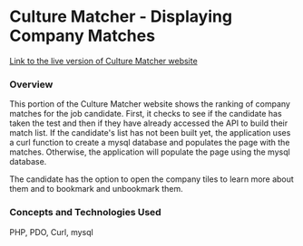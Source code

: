 <h1>
  Culture Matcher - Displaying Company Matches
</h1>
<a href="http://culturematcher.org">Link to the live version of Culture Matcher website</a>
<h3>
  Overview
</h3>
<p>
  This portion of the Culture Matcher website shows the ranking of company matches for the job candidate. First, it checks to see if the candidate has taken the test and then if they have already accessed the API to build their match list. If the candidate's list has not been built yet, the application uses a curl function to create a mysql database and populates the page with the matches. Otherwise, the application will populate the page using the mysql database.
</p>
<p>
  The candidate has the option to open the company tiles to learn more about them and to bookmark and unbookmark them.  
</p>
<h3>
  Concepts and Technologies Used
</h3>
<p>
  PHP, PDO, Curl, mysql
</p>
